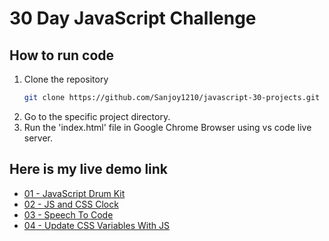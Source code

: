 # 30 Day JavaScript Challenge

## How to run code

1. Clone the repository
   ```sh
   git clone https://github.com/Sanjoy1210/javascript-30-projects.git
   ```
2. Go to the specific project directory.
3. Run the 'index.html' file in Google Chrome Browser using vs code live server.

## Here is my live demo link

- [01 - JavaScript Drum Kit](https://awesome-js-drum-kit.netlify.app/)
- [02 - JS and CSS Clock](https://nice-js-clock.netlify.app/)
- [03 - Speech To Code](https://speech-to-code.netlify.app/)
- [04 - Update CSS Variables With JS](https://css-variables-update.netlify.app/)

